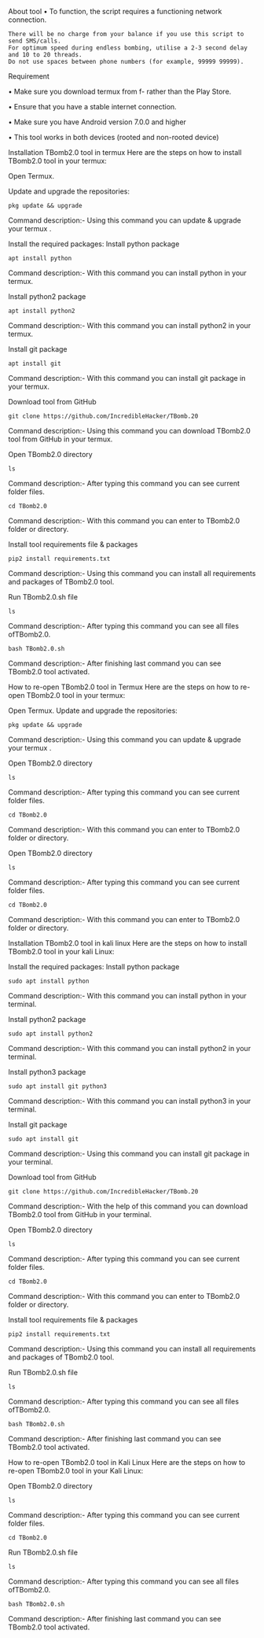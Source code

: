 About tool 
• To function, the script requires a functioning network connection.

    There will be no charge from your balance if you use this script to send SMS/calls.
    For optimum speed during endless bombing, utilise a 2-3 second delay and 10 to 20 threads.
    Do not use spaces between phone numbers (for example, 99999 99999).   


Requirement

• Make sure you download termux from f- rather than the Play Store. 

• Ensure that you have a stable internet connection.

• Make sure you have Android version 7.0.0 and higher 

• This tool works in both devices (rooted and non-rooted device)

Installation TBomb2.0 tool in termux
Here are the steps on how to install TBomb2.0 tool in your termux:


Open Termux.

Update and upgrade the repositories:

    pkg update && upgrade 

Command description:- Using this command you can update & upgrade your termux .

Install the required packages:
Install python package 

    apt install python

 Command description:- With this command you can install python in your termux.


Install python2 package

    apt install python2

Command description:- With this command you can install python2 in your termux.

Install git package

    apt install git 

Command description:- With this command you can install git package in your termux.

Download tool from GitHub

    git clone https://github.com/IncredibleHacker/TBomb.20

Command description:- Using this command you can download TBomb2.0 tool from GitHub in your termux.

Open TBomb2.0 directory 

    ls

Command description:- After typing this command you can see current folder files.

    cd TBomb2.0

Command description:- With this command you can enter to TBomb2.0 folder or directory.

Install tool requirements file & packages 

    pip2 install requirements.txt 

Command description:- Using this command you can install all requirements and packages of TBomb2.0 tool.

Run TBomb2.0.sh file

    ls

 Command description:- After typing this command you can see all files ofTBomb2.0.


    bash TBomb2.0.sh

Command description:- After finishing last command you can see TBomb2.0 tool activated.

How to re-open TBomb2.0 tool in Termux 
Here are the steps on how to re-open TBomb2.0 tool in your termux:

Open Termux.
Update and upgrade the repositories:

    pkg update && upgrade 

Command description:- Using this command you can update & upgrade your termux .

Open TBomb2.0 directory 

    ls

Command description:- After typing this command you can see current folder files.

    cd TBomb2.0

Command description:- With this command you can enter to TBomb2.0 folder or directory.

Open TBomb2.0 directory 

    ls

Command description:- After typing this command you can see current folder files.

    cd TBomb2.0

Command description:- With this command you can enter to TBomb2.0 folder or directory.

Installation TBomb2.0 tool in kali linux 
Here are the steps on how to install TBomb2.0 tool in your kali Linux:

Install the required packages:
Install python package 

    sudo apt install python

Command description:- With this command you can install python in your terminal.

Install python2 package

    sudo apt install python2

Command description:- With this command you can install python2 in your terminal.

Install python3 package

    sudo apt install git python3

Command description:- With this command you can install python3 in your terminal.

Install git package

    sudo apt install git 

Command description:- Using this command you can install git package in your terminal.

Download tool from GitHub

    git clone https://github.com/IncredibleHacker/TBomb.20

Command description:- With the help of this command you can download TBomb2.0 tool from GitHub in your terminal.

Open TBomb2.0 directory 

    ls

Command description:- After typing this command you can see current folder files.

    cd TBomb2.0

Command description:- With this command you can enter to TBomb2.0 folder or directory.

Install tool requirements file & packages 

    pip2 install requirements.txt

 Command description:- Using this command you can install all requirements and packages of TBomb2.0 tool.

Run TBomb2.0.sh file

    ls

 Command description:- After typing this command you can see all files ofTBomb2.0.


    bash TBomb2.0.sh

Command description:- After finishing last command you can see TBomb2.0 tool activated.

How to re-open TBomb2.0 tool in Kali Linux 
Here are the steps on how to re-open TBomb2.0 tool in your Kali Linux:

Open TBomb2.0 directory 

    ls

Command description:- After typing this command you can see current folder files.

    cd TBomb2.0

 Run TBomb2.0.sh file

    ls

 Command description:- After typing this command you can see all files ofTBomb2.0.


    bash TBomb2.0.sh

Command description:- After finishing last command you can see TBomb2.0 tool activated.

